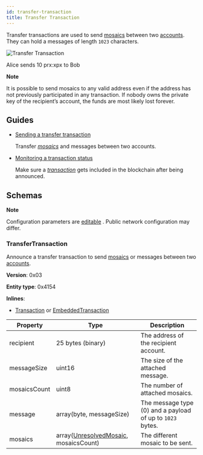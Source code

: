 ```yaml
---
id: transfer-transaction
title: Transfer Transaction
---
```

Transfer transactions are used to send [mosaics](./mosaic.md) between two [accounts](./account.md). They can hold a messages of length `1023` characters.

![Transfer Transaction](/img/transfer-transaction.png "Transfer Transaction")

<p class="caption">Alice sends 10 prx:xpx to Bob</p>

<div class="info">

**Note**

It is possible to send mosaics to any valid address even if the address has not previously participated in any transaction. If nobody owns the private key of the recipient’s account, the funds are most likely lost forever.

</div>

## Guides

- [Sending a transfer transaction](../guides/transaction/sending-a-transfer-transaction.md)

    Transfer [*mosaics*](./mosaic.md) and messages between two accounts.

- [Monitoring a transaction status](../guides/monitoring/monitoring-a-transaction-status.md)

    Make sure a [*transaction*](../protocol/transaction.md) gets included in the blockchain after being announced.

## Schemas

<div class="info">

**Note**

Configuration parameters are [editable](https://github.com/proximax-storage/catapult-server/blob/master/resources/config-network.properties) . Public network configuration may differ.

</div>

### TransferTransaction

Announce a transfer transaction to send [mosaics](./mosaic.md) or messages between two [accounts](./account.md).

**Version**: 0x03

**Entity type**: 0x4154

**Inlines**:

- [Transaction](../protocol/transaction.md#transaction) or [EmbeddedTransaction](../protocol/transaction.md#embeddedtransaction)

**Property** |	**Type** |	**Description**
-------------|-----------|--------------------
recipient |	25 bytes (binary) |	The address of the recipient account.
messageSize |	uint16 |	The size of the attached message.
mosaicsCount |	uint8 |	The number of attached mosaics.
message |	array(byte, messageSize) |	The message type (0) and a payload of up to `1023` bytes.
mosaics |	array([UnresolvedMosaic](./mosaic.md#unresolvedmosaic), mosaicsCount) |	The different mosaic to be sent.

